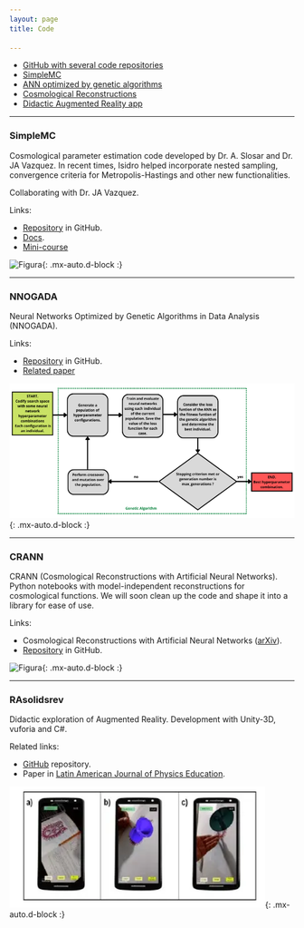```yaml
---
layout: page
title: Code

---
```


- [GitHub with several code repositories](https://github.com/igomezv)
- [SimpleMC](#simplemc)
- [ANN optimized by genetic algorithms](#nnogada)	
- [Cosmological Reconstructions](#crann)	
- [Didactic Augmented Reality app](#rasolidsrev)
-----------------------------------------------------------

### SimpleMC
Cosmological parameter estimation code developed by Dr. A. Slosar and Dr. JA Vazquez. In recent times, Isidro helped incorporate nested sampling, convergence criteria for Metropolis-Hastings and other new functionalities.

Collaborating with Dr. JA Vazquez.

Links:
 
 - [Repository](hhttps://github.com/ja-vazquez/SimpleMC) in GitHub.
 - [Docs](https://igomezv.github.io/SimpleMC).
 - [Mini-course](https://github.com/igomezv/simplemc_workshop)

![Figura](https://igomezv.github.io/assets/img/triangleSimplemc.png){: .mx-auto.d-block :}

----------------

### NNOGADA

Neural Networks Optimized by Genetic Algorithms in Data Analysis (NNOGADA).

Links:

 - [Repository](https://github.com/igomezv/nnogada) in GitHub.
 - [Related paper](https://arxiv.org/abs/2209.02685)

![Figura](https://raw.githubusercontent.com/igomezv/igomezv.github.io/master/assets/img/nnogada.png){: .mx-auto.d-block :}

----------------

### CRANN

CRANN (Cosmological Reconstructions with Artificial Neural Networks). Python notebooks with model-independent reconstructions for cosmological functions. We will soon clean up the code and shape it into a library for ease of use. 


Links:

- Cosmological Reconstructions with Artificial Neural Networks ([arXiv](https://arxiv.org/abs/2104.00595)).
- [Repository](https://github.com/igomezv/crann) in GitHub.

![Figura](https://igomezv.github.io/assets/img/reconstruction.png){: .mx-auto.d-block :}

----------------

### RAsolidsrev
Didactic exploration of Augmented Reality. Development with Unity-3D, vuforia and C#.

Related links:

- <a href="https://github.com/igomezv/RAsolidsrev">GitHub</a> repository.
- Paper in <a href="https://www.academia.edu/38601945/Realidad_Aumentada_como_herramienta_did%C3%A1ctica_en_geometr%C3%ADa_3D"> Latin American Journal of Physics Education</a>.


![Figura](https://raw.githubusercontent.com/igomezv/igomezv.github.io/master/assets/img/RA.png){: .mx-auto.d-block :}

